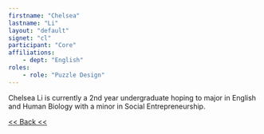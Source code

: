 ```yaml
---
firstname: "Chelsea"
lastname: "Li"
layout: "default"
signet: "cl"
participant: "Core"
affiliations: 
    - dept: "English"
roles: 
    - role: "Puzzle Design"
---
```


Chelsea Li is currently a 2nd year undergraduate hoping to major in English and Human Biology with a minor in Social Entrepreneurship. <!--I am interested in English and Asian literature, sociology, computer programming, and medical research. On-Grounds, I am an editor for the online publication The Rival, part of Student Council's Diversity Engagement Committee, Program Director for a volunteering unit at the hospital, a volunteer EMT with the Charlottesville-Albemarle Rescue Squad, and a researcher in the Zunder lab for the Biomedical Engineering Department. I am looking forward to laser cutting cool new puzzles and learning other techniques to come up with unique ways to interact with poetry, such as programming online puzzle games.-->  

[<< Back <<](../people.html)